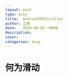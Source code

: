 ```yaml
---
layout: post
type: essy
title:  Android中的Scroller
author: 立泉
date:   2019-04-01 +0800
description: 
cover: 
categories: essy
---
```


# 何为滑动
